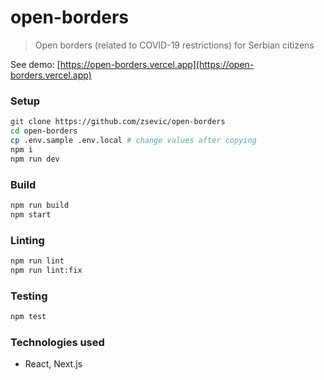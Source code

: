 # open-borders

> Open borders (related to COVID-19 restrictions) for Serbian citizens

See demo: [https://open-borders.vercel.app](https://open-borders.vercel.app)

### Setup

```bash
git clone https://github.com/zsevic/open-borders
cd open-borders
cp .env.sample .env.local # change values after copying
npm i
npm run dev
```

### Build

```bash
npm run build
npm start
```

### Linting

```bash
npm run lint
npm run lint:fix
```

### Testing

```bash
npm test
```

### Technologies used

- React, Next.js
